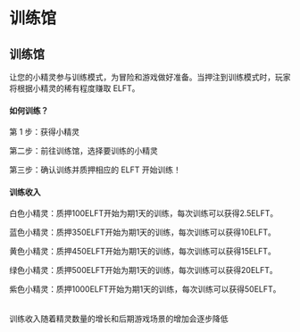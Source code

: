 # 训练馆

## 训练馆

让您的小精灵参与训练模式，为冒险和游戏做好准备。当押注到训练模式时，玩家将根据小精灵的稀有程度赚取 ELFT。

#### 如何训练？

第 1 步：获得小精灵

第二步：前往训练馆，选择要训练的小精灵

第三步：确认训练并质押相应的 ELFT 开始训练！

#### 训练收入

白色小精灵：质押100ELFT开始为期1天的训练，每次训练可以获得2.5ELFT。

蓝色小精灵：质押350ELFT开始为期1天的训练，每次训练可以获得10ELFT。

黄色小精灵：质押450ELFT开始为期1天的训练，每次训练可以获得15ELFT。

绿色小精灵：质押500ELFT开始为期1天的训练，每次训练可以获得20ELFT。

紫色小精灵：质押1000ELFT开始为期1天的训练，每次训练可以获得50ELFT。

###### 

训练收入随着精灵数量的增长和后期游戏场景的增加会逐步降低

